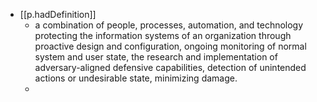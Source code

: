 
- [[p.hadDefinition]]
  - a combination of people, processes, automation, and technology protecting the information systems of an organization through proactive design and configuration, ongoing monitoring of normal system and user state, the research and implementation of adversary-aligned defensive capabilities, detection of unintended actions or undesirable state, minimizing damage.
  - 